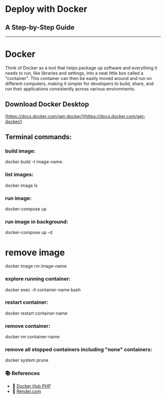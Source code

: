 # Deploy with Docker
## A Step-by-Step Guide
---

# Docker

Think of Docker as a tool that helps package up software and everything it needs to run, like libraries and settings, into a neat little box called a "container". This container can then be easily moved around and run on different computers, making it simpler for developers to build, share, and run their applications consistently across various environments. 

## Download Docker Desktop

[https://docs.docker.com/get-docker/](https://docs.docker.com/get-docker/)

## Terminal commands:

### build image: 
docker build -t image-name .

### list images: 
docker image ls

### run image: 
docker-compose up 

### run image in background: 
docker-compose up -d 

# remove image 
docker image rm image-name

### explore running container: 
docker exec -it container-name bash 

### restart container: 
docker restart container-name 

### remove container: 
docker rm container-name 

### remove all stopped containers including "none" containers: 
docker system prune


### 📚  References

- 🔗 [Docker Hub PHP](https://hub.docker.com/_/php)
- 🔗 [Render.com](https://render.com/)


